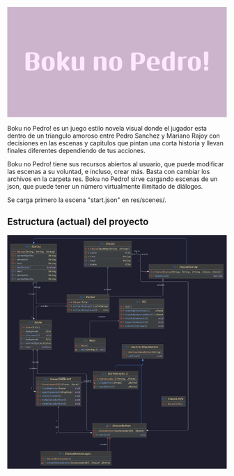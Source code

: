 ![BOKU NO PEDRO](https://github.com/bangfeal/boku-no-pedro/blob/main/resources/Boku_no_Pedro!.png)

Boku no Pedro! es un juego estilo novela visual donde el jugador esta dentro 
de un triangulo amoroso entre Pedro Sanchez y Mariano Rajoy con decisiones
en las escenas y capitulos que pintan una corta historia y llevan finales 
diferentes dependiendo de tus acciones.

Boku no Pedro! tiene sus recursos abiertos al usuario, que puede modificar
las escenas a su voluntad, e incluso, crear más. Basta con cambiar los
archivos en la carpeta res. Boku no Pedro! sirve cargando escenas de un
json, que puede tener un número virtualmente ilimitado de diálogos.

Se carga primero la escena "start.json" en res/scenes/.

## Estructura (actual) del proyecto
![DIAGRAMA UML](https://github.com/bangfeal/boku-no-pedro/blob/main/resources/UML_Diagram.png)

